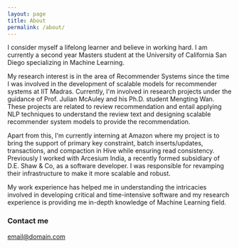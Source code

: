 ```yaml
---
layout: page
title: About
permalink: /about/
---
```


I consider myself a lifelong learner and believe in working hard. I am currently a second year Masters student at the University of California San Diego specializing in Machine Learning. 

My research interest is in the area of Recommender Systems since the time I was involved in the development of scalable models for recommender systems at IIT Madras. Currently, I'm involved in research projects under the guidance of Prof. Julian McAuley and his Ph.D. student Mengting Wan. These projects are related to review recommendation and entail applying NLP techniques to understand the review text and designing scalable recommender system models to provide the recommendation. 

Apart from this, I'm currently interning at Amazon where my project is to bring the support of primary key constraint, batch inserts/updates, transactions, and compaction in Hive while ensuring read consistency. Previously I worked with Arcesium India, a recently formed subsidiary of D.E. Shaw & Co, as a software developer. I was responsible for revamping their infrastructure to make it more scalable and robust. 

My work experience has helped me in understanding the intricacies involved in developing critical and time-intensive software and my research experience is providing me in-depth knowledge of Machine Learning field.

### Contact me

[email@domain.com](mailto:r1misra@ucsd.edu)
